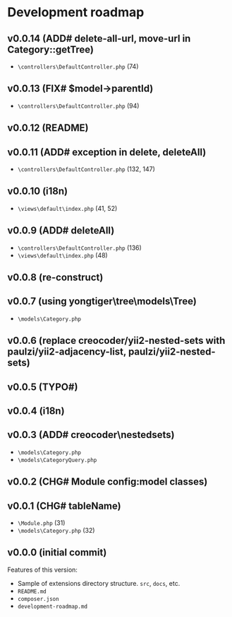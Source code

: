 # Development roadmap

## v0.0.14 (ADD# delete-all-url, move-url in Category::getTree)

* `\controllers\DefaultController.php` (74)


## v0.0.13 (FIX# $model->parentId)

* `\controllers\DefaultController.php` (94)


## v0.0.12 (README)


## v0.0.11 (ADD# exception in delete, deleteAll)

* `\controllers\DefaultController.php` (132, 147)


## v0.0.10 (i18n)

* `\views\default\index.php` (41, 52)


## v0.0.9 (ADD# deleteAll)

* `\controllers\DefaultController.php` (136)
* `\views\default\index.php` (48)


## v0.0.8 (re-construct)


## v0.0.7 (using yongtiger\tree\models\Tree)

* `\models\Category.php`


## v0.0.6 (replace creocoder/yii2-nested-sets with paulzi/yii2-adjacency-list, paulzi/yii2-nested-sets)


## v0.0.5 (TYPO#)


## v0.0.4 (i18n)


## v0.0.3 (ADD# creocoder\nestedsets)

* `\models\Category.php`
* `\models\CategoryQuery.php`


## v0.0.2 (CHG# Module config:model classes)


## v0.0.1 (CHG# tableName)

* `\Module.php` (31)
* `\models\Category.php` (32)


## v0.0.0 (initial commit)

Features of this version:

* Sample of extensions directory structure. `src`, `docs`, etc.
* `README.md`
* `composer.json`
* `development-roadmap.md`
